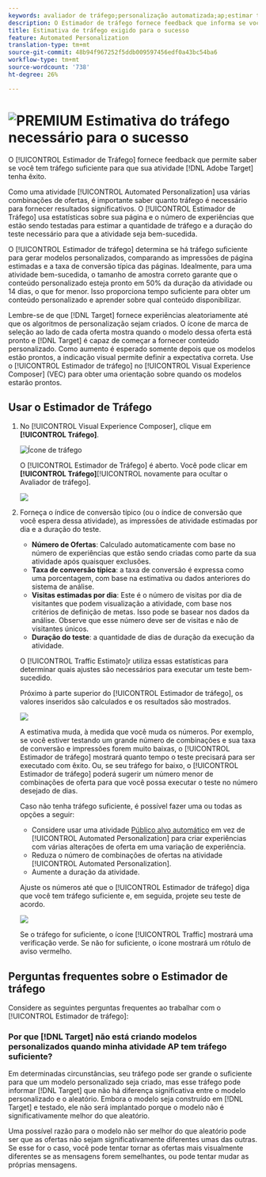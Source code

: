 ```yaml
---
keywords: avaliador de tráfego;personalização automatizada;ap;estimar tráfego
description: O Estimador de tráfego fornece feedback que informa se você tem tráfego suficiente para que sua atividade Adobe Target tenha sucesso.
title: Estimativa de tráfego exigido para o sucesso
feature: Automated Personalization
translation-type: tm+mt
source-git-commit: 48b94f967252f5ddb009597456edf0a43bc54ba6
workflow-type: tm+mt
source-wordcount: '738'
ht-degree: 26%

---
```



# ![PREMIUM](/help/assets/premium.png) Estimativa do tráfego necessário para o sucesso

O [!UICONTROL Estimador de Tráfego] fornece feedback que permite saber se você tem tráfego suficiente para que sua atividade [!DNL Adobe Target] tenha êxito.

Como uma atividade [!UICONTROL Automated Personalization] usa várias combinações de ofertas, é importante saber quanto tráfego é necessário para fornecer resultados significativos. O [!UICONTROL Estimador de Tráfego] usa estatísticas sobre sua página e o número de experiências que estão sendo testadas para estimar a quantidade de tráfego e a duração do teste necessário para que a atividade seja bem-sucedida.

O [!UICONTROL Estimador de tráfego] determina se há tráfego suficiente para gerar modelos personalizados, comparando as impressões de página estimadas e a taxa de conversão típica das páginas. Idealmente, para uma atividade bem-sucedida, o tamanho de amostra correto garante que o conteúdo personalizado esteja pronto em 50% da duração da atividade ou 14 dias, o que for menor. Isso proporciona tempo suficiente para obter um conteúdo personalizado e aprender sobre qual conteúdo disponibilizar.

Lembre-se de que [!DNL Target] fornece experiências aleatoriamente até que os algoritmos de personalização sejam criados. O ícone de marca de seleção ao lado de cada oferta mostra quando o modelo dessa oferta está pronto e [!DNL Target] é capaz de começar a fornecer conteúdo personalizado. Como aumento é esperado somente depois que os modelos estão prontos, a indicação visual permite definir a expectativa correta. Use o [!UICONTROL Estimador de tráfego] no [!UICONTROL Visual Experience Composer] (VEC) para obter uma orientação sobre quando os modelos estarão prontos.

## Usar o Estimador de Tráfego

1. No [!UICONTROL Visual Experience Composer], clique em **[!UICONTROL Tráfego]**.

   ![Ícone de tráfego](/help/c-activities/t-automated-personalization/assets/icon-traffic.png)

   O [!UICONTROL Estimador de Tráfego] é aberto. Você pode clicar em **[!UICONTROL Tráfego]**[!UICONTROL  novamente para ocultar o Avaliador de tráfego].

   ![](assets/ap_est.png)

1. Forneça o índice de conversão típico (ou o índice de conversão que você espera dessa atividade), as impressões de atividade estimadas por dia e a duração do teste.

   * **Número de Ofertas**: Calculado automaticamente com base no número de experiências que estão sendo criadas como parte da sua atividade após quaisquer exclusões.
   * **Taxa de conversão típica**: a taxa de conversão é expressa como uma porcentagem, com base na estimativa ou dados anteriores do sistema de análise.
   * **Visitas estimadas por dia**: Este é o número de visitas por dia de visitantes que podem visualização a atividade, com base nos critérios de definição de metas. Isso pode se basear nos dados da análise. Observe que esse número deve ser de visitas e não de visitantes únicos.
   * **Duração do teste**: a quantidade de dias de duração da execução da atividade.

   O [!UICONTROL Traffic Estimato]r utiliza essas estatísticas para determinar quais ajustes são necessários para executar um teste bem-sucedido.

   Próximo à parte superior do [!UICONTROL Estimador de tráfego], os valores inseridos são calculados e os resultados são mostrados.

   ![](assets/ap_est_no.png)

   A estimativa muda, à medida que você muda os números. Por exemplo, se você estiver testando um grande número de combinações e sua taxa de conversão e impressões forem muito baixas, o [!UICONTROL Estimador de tráfego] mostrará quanto tempo o teste precisará para ser executado com êxito. Ou, se seu tráfego for baixo, o [!UICONTROL Estimador de tráfego] poderá sugerir um número menor de combinações de oferta para que você possa executar o teste no número desejado de dias.

   Caso não tenha tráfego suficiente, é possível fazer uma ou todas as opções a seguir:

   * Considere usar uma atividade [Público alvo automático](/help/c-activities/auto-target/auto-target-to-optimize.md) em vez de [!UICONTROL Automated Personalization] para criar experiências com várias alterações de oferta em uma variação de experiência.
   * Reduza o número de combinações de ofertas na atividade [!UICONTROL Automated Personalization].
   * Aumente a duração da atividade.

   Ajuste os números até que o [!UICONTROL Estimador de tráfego] diga que você tem tráfego suficiente e, em seguida, projete seu teste de acordo.

   ![](assets/ap_est_yes.png)

   Se o tráfego for suficiente, o ícone [!UICONTROL Traffic] mostrará uma verificação verde. Se não for suficiente, o ícone mostrará um rótulo de aviso vermelho.

## Perguntas frequentes sobre o Estimador de tráfego

Considere as seguintes perguntas frequentes ao trabalhar com o [!UICONTROL Estimador de tráfego]:

### Por que [!DNL Target] não está criando modelos personalizados quando minha atividade AP tem tráfego suficiente?

Em determinadas circunstâncias, seu tráfego pode ser grande o suficiente para que um modelo personalizado seja criado, mas esse tráfego pode informar [!DNL Target] que não há diferença significativa entre o modelo personalizado e o aleatório. Embora o modelo seja construído em [!DNL Target] e testado, ele não será implantado porque o modelo não é significativamente melhor do que aleatório.

Uma possível razão para o modelo não ser melhor do que aleatório pode ser que as ofertas não sejam significativamente diferentes umas das outras. Se esse for o caso, você pode tentar tornar as ofertas mais visualmente diferentes se as mensagens forem semelhantes, ou pode tentar mudar as próprias mensagens.
